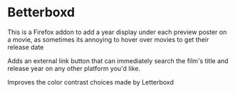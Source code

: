 # Betterboxd

This is a Firefox addon to add a year display under each preview poster on a movie, as sometimes its annoying to hover over movies to get their release date

Adds an external link button that can immediately search the film's title and release year on any other platform you'd like.

Improves the color contrast choices made by Letterboxd
